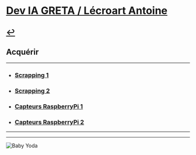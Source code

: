 # [Dev IA GRETA / Lécroart Antoine](https://github.com/Dev-IA-2024/antoine.lecroart)

[↩️](..)
---

## Acquérir

---

- ### [Scrapping 1](./Scrapping_1)
- ### [Scrapping 2](./Scrapping_2)
- ### [Capteurs RaspberryPi 1](./Capteurs_1)
- ### [Capteurs RaspberryPi 2](./Capteurs_2)

---
---
![Baby Yoda](https://images3.alphacoders.com/110/1108129.jpg)
